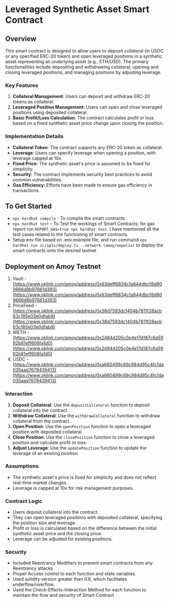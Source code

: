 # Leveraged Synthetic Asset Smart Contract

## Overview

This smart contract is designed to allow users to deposit collateral (in USDC or any specified ERC-20 token) and open leveraged positions in a synthetic asset representing an underlying asset (e.g., ETH/USD). The primary functionalities include depositing and withdrawing collateral, opening and closing leveraged positions, and managing positions by adjusting leverage.

### Key Features

1. **Collateral Management**: Users can deposit and withdraw ERC-20 tokens as collateral.
2. **Leveraged Position Management**: Users can open and close leveraged positions using deposited collateral.
3. **Basic Profit/Loss Calculation**: The contract calculates profit or loss based on a fixed synthetic asset price change upon closing the position.

### Implementation Details

- **Collateral Token**: The contract supports any ERC-20 token as collateral.
- **Leverage**: Users can specify leverage when opening a position, with leverage capped at 10x.
- **Fixed Price**: The synthetic asset's price is assumed to be fixed for simplicity.
- **Security**: The contract implements security best practices to avoid common vulnerabilities.
- **Gas Efficiency**: Efforts have been made to ensure gas efficiency in transactions.

## To Get Started
- `npx hardhat compile` - To compile the smart contracts
- `npx hardhat test` - To Test the workings of Smart Contracts; for gas report run `REPORT_GAS=true npx hardhat test`. I have mentioned all the test cases related to the functioning of smart contracts
- Setup env file based on .env.example file, and run command `npx hardhat run scripts/deploy.ts --network (amoy/sepolia)` to deploy the smart contracts onto the desired testnet

## Deployment on Amoy Testnet

1. Vault - [https://www.oklink.com/amoy/address/0x63deff6834c1a844dbcf8d809666d8b97661d393](https://www.oklink.com/amoy/address/0x63deff6834c1a844dbcf8d809666d8b97661d393)
2. PriceFeed - [https://www.oklink.com/amoy/address/0x38d7593dc1404b7811f28acb63c185e03e0dfab9](https://www.oklink.com/amoy/address/0x38d7593dc1404b7811f28acb63c185e03e0dfab9)
3. WETH - [https://www.oklink.com/amoy/address/0x2484d205c0e4e17d187c6a5992b81eff606fa1d0](https://www.oklink.com/amoy/address/0x2484d205c0e4e17d187c6a5992b81eff606fa1d0)
4. USDC - [https://www.oklink.com/amoy/address/0xa660499c69c984d95c4fc1da035aad7679439413](https://www.oklink.com/amoy/address/0xa660499c69c984d95c4fc1da035aad7679439413)


### Interaction

1. **Deposit Collateral**: Use the `depositCollateral` function to deposit collateral into the contract.
2. **Withdraw Collateral**: Use the `withdrawCollateral` function to withdraw collateral from the contract.
3. **Open Position**: Use the `openPosition` function to open a leveraged position with deposited collateral.
4. **Close Position**: Use the `closePosition` function to close a leveraged position and calculate profit or loss.
5. **Adjust Leverage**: Use the `updatePosition` function to update the leverage of an existing position.

### Assumptions

- The synthetic asset's price is fixed for simplicity and does not reflect real-time market changes.
- Leverage is capped at 10x for risk management purposes.

### Contract Logic

- Users deposit collateral into the contract.
- They can open leveraged positions with deposited collateral, specifying the position size and leverage.
- Profit or loss is calculated based on the difference between the initial synthetic asset price and the closing price.
- Leverage can be adjusted for existing positions.

### Security 
- Included Reentrancy Modifiers to prevent smart contracts from any Reentrancy attacks
- Proper Access control to each function and state variables.
- Used solidity version greater than 0.8, which facilitates underflow/overflow.
- Used the Check-Effects-Interaction Method for each function to maintain the flow and security of Smart Contract

